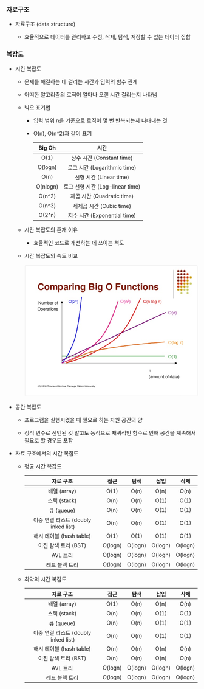### 자료구조

- 자료구조 (data structure)
  
  - 효율적으로 데이터를 관리하고 수정, 삭제, 탐색, 저장할 수 있는 데이터 집합

### 복잡도

- 시간 복잡도
  
  - 문제를 해결하는 데 걸리는 시간과 입력의 함수 관계
  
  - 어떠한 알고리즘의 로직이 얼마나 오랜 시간 걸리는지 나타냄
  
  - 빅오 표기법
    
    - 입력 범위 n을 기준으로 로직이 몇 번 반복되는지 나태내는 것
    
    - O(n), O(n^2)과 같이 표기
      
      | Big Oh   | 시간                         |
      |:--------:|:--------------------------:|
      | O(1)     | 상수 시간 (Constant time)      |
      | O(logn)  | 로그 시간 (Logarithmic time)   |
      | O(n)     | 선형 시간 (Linear time)        |
      | O(nlogn) | 로그 선형 시간 (Log-linear time) |
      | O(n^2)   | 제곱 시간 (Quadratic time)     |
      | O(n^3)   | 세제곱 시간 (Cubic time)        |
      | O(2^n)   | 지수 시간 (Exponential time)   |
  
  - 시간 복잡도의 존재 이유
    
    - 효율적인 코드로 개선하는 데 쓰이는 척도
  
  - 시간 복잡도의 속도 비교
    
    ![시간복잡도(Time Complexity)와 Big-O표기법(Big-O Notation)](../../_image/time_complexity.png)

- 공간 복잡도
  
  - 프로그램을 실행시켰을 때 필요로 하는 자원 공간의 양
  
  - 정적 변수로 선언된 것 말고도 동적으로 재귀적인 함수로 인해 공간을 계속해서 필요로 할 경우도 포함

- 자료 구조에서의 시간 복잡도
  
  - 평균 시간 복잡도
    
    | 자료 구조                          | 접근      | 탐색      | 삽입      | 삭제      |
    |:------------------------------:|:-------:|:-------:|:-------:|:-------:|
    | 배열 (array)                     | O(1)    | O(n)    | O(n)    | O(n)    |
    | 스택 (stack)                     | O(n)    | O(n)    | O(1)    | O(1)    |
    | 큐 (queue)                      | O(n)    | O(n)    | O(1)    | O(1)    |
    | 이중 연결 리스트 (doubly linked list) | O(n)    | O(n)    | O(1)    | O(1)    |
    | 해시 테이블 (hash table)            | O(1)    | O(1)    | O(1)    | O(1)    |
    | 이진 탐색 트리 (BST)                 | O(logn) | O(logn) | O(logn) | O(logn) |
    | AVL 트리                         | O(logn) | O(logn) | O(logn) | O(logn) |
    | 레드 블랙 트리                       | O(logn) | O(logn) | O(logn) | O(logn) |
  
  - 최악의 시간 복잡도
    
    | 자료 구조                          | 접근      | 탐색      | 삽입      | 삭제      |
    |:------------------------------:|:-------:|:-------:|:-------:|:-------:|
    | 배열 (array)                     | O(1)    | O(n)    | O(n)    | O(n)    |
    | 스택 (stack)                     | O(n)    | O(n)    | O(1)    | O(1)    |
    | 큐 (queue)                      | O(n)    | O(n)    | O(1)    | O(1)    |
    | 이중 연결 리스트 (doubly linked list) | O(n)    | O(n)    | O(1)    | O(1)    |
    | 해시 테이블 (hash table)            | O(n)    | O(n)    | O(n)    | O(n)    |
    | 이진 탐색 트리 (BST)                 | O(n)    | O(n)    | O(n)    | O(n)    |
    | AVL 트리                         | O(logn) | O(logn) | O(logn) | O(logn) |
    | 레드 블랙 트리                       | O(logn) | O(logn) | O(logn) | O(logn) |